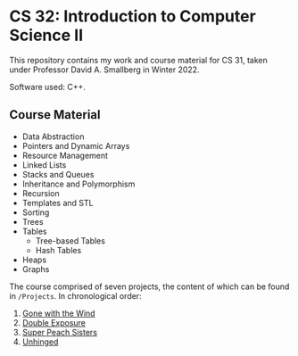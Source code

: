 # CS 32: Introduction to Computer Science II

This repository contains my work and course material for CS 31, taken under Professor David A. Smallberg in Winter 2022.

Software used: C++.

## Course Material
- Data Abstraction
- Pointers and Dynamic Arrays
- Resource Management
- Linked Lists
- Stacks and Queues
- Inheritance and Polymorphism
- Recursion
- Templates and STL
- Sorting
- Trees
- Tables 
    - Tree-based Tables
    - Hash Tables
- Heaps
- Graphs

The course comprised of seven projects, the content of which can be found in `/Projects`. In chronological order:

1. [Gone with the Wind](/Projects/Project%201/)
2. [Double Exposure](/Projects/Project%202/)
3. [Super Peach Sisters](https://github.com/namanmodani/SuperPeachSisters)
4. [Unhinged](/Projects/Project%204/)